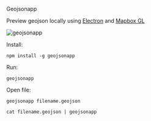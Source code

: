 Geojsonapp

Preview geojson locally using [Electron](https://electron.atom.io) and [Mapbox GL](https://github.com/mapbox/mapbox-gl-js)


![geojsonapp](https://cloud.githubusercontent.com/assets/26278/7379038/aca29f5a-eda6-11e4-841b-49ec7966f406.gif)


Install:

`npm install -g geojsonapp`

Run:

`geojsonapp`

Open file:

`geojsonapp filename.geojson`

`cat filename.geojson | geojsonapp`
